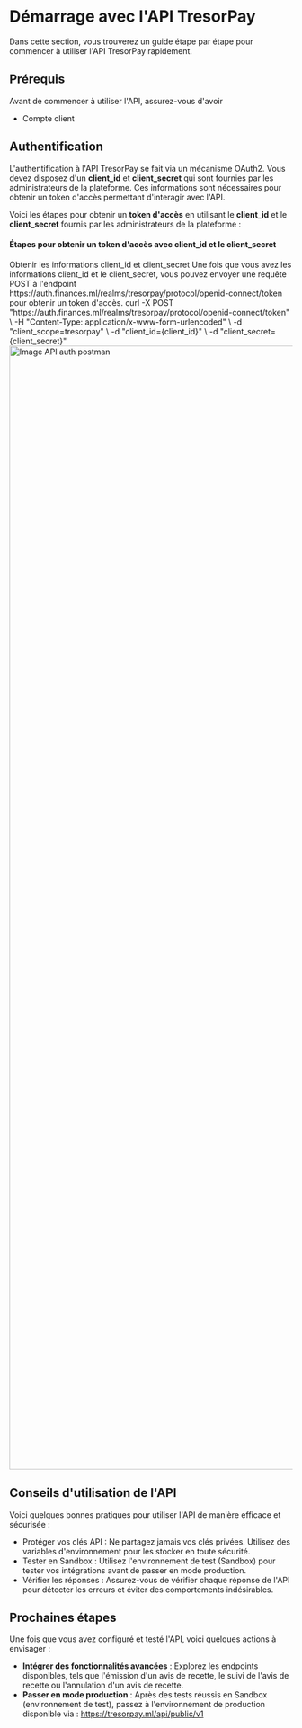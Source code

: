# Démarrage avec l'API TresorPay

Dans cette section, vous trouverez un guide étape par étape pour commencer à utiliser l'API TresorPay rapidement.

## Prérequis
Avant de commencer à utiliser l'API, assurez-vous d'avoir

* <ui-path>Compte client</ui-path>

## Authentification

L'authentification à l'API TresorPay se fait via un mécanisme OAuth2. 
Vous devez disposez d'un **client_id** et **client_secret** qui sont fournies 
par les administrateurs de la plateforme. 
Ces informations sont nécessaires pour obtenir un token d'accès permettant d'interagir avec l'API.

Voici les étapes pour obtenir un **token d'accès** en utilisant le **client_id** et le **client_secret** fournis par les administrateurs de la plateforme :
#### Étapes pour obtenir un token d'accès avec  <shortcut>client_id</shortcut> et le <shortcut>client_secret</shortcut>


<deflist>
    <def title="Obtenir les informations">
       Obtenir les informations <shortcut>client_id</shortcut> et <shortcut>client_secret</shortcut>
    </def>
    <def title="Envoyer une requête pour obtenir un token d'accès">
        Une fois que vous avez les informations <shortcut>client_id</shortcut> et le <shortcut>client_secret</shortcut>,
        vous pouvez envoyer une requête <ui-path>POST</ui-path> à l'endpoint <sample>https://auth.finances.ml/realms/tresorpay/protocol/openid-connect/token</sample> pour obtenir un token d'accès.
    </def>
</deflist>

<tabs>
    <tab id="http-client" title="Curl">
        <code-block lang="bash">
            curl -X POST "https://auth.finances.ml/realms/tresorpay/protocol/openid-connect/token" \
             -H "Content-Type: application/x-www-form-urlencoded" \
             -d "client_scope=tresorpay" \
             -d "client_id={client_id}" \
             -d "client_secret={client_secret}"
        </code-block>
    </tab>
    <tab id="postman" title="Postman">
        <img src="postman_api.png" alt="Image API auth postman" width="2000" height="auto"/>
    </tab>
</tabs>

## Conseils d'utilisation de l'API
Voici quelques bonnes pratiques pour utiliser l'API de manière efficace et sécurisée :

- <shortcut><ui-path>Protéger vos clés API</ui-path></shortcut> : Ne partagez jamais vos clés privées. Utilisez des variables d'environnement pour les stocker en toute sécurité.
- <shortcut><ui-path>Tester en Sandbox</ui-path></shortcut> : Utilisez l'environnement de test (Sandbox) pour tester vos intégrations avant de passer en mode production.
- <shortcut><ui-path>Vérifier les réponses</ui-path></shortcut> : Assurez-vous de vérifier chaque réponse de l'API pour détecter les erreurs et éviter des comportements indésirables.

## Prochaines étapes
Une fois que vous avez configuré et testé l'API, voici quelques actions à envisager :
- **Intégrer des fonctionnalités avancées** : Explorez les endpoints disponibles, tels que l'émission d'un avis de recette, le suivi de l'avis de recette ou l'annulation d'un avis de recette.
- **Passer en mode production** : Après des tests réussis en Sandbox (environnement de test), passez à l'environnement de production disponible via : <code-block>https://tresorpay.ml/api/public/v1</code>
